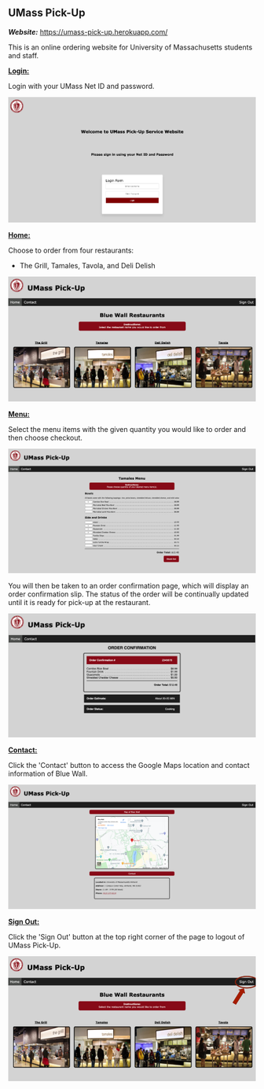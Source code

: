 ## UMass Pick-Up

_**Website:**_ https://umass-pick-up.herokuapp.com/

This is an online ordering website for University of Massachusetts students and staff.

<u>**Login:**</u>

Login with your UMass Net ID and password.

![Login Page](/public/images/login_example.png)

<u>**Home:**</u>

Choose to order from four restaurants:

- The Grill, Tamales, Tavola, and Deli Delish

![Home Page](/public/images/home_example.png)

<u>**Menu:**</u>

Select the menu items with the given quantity you would like to order and then choose checkout.

![Menu Page](/public/images/menu_example.png)

You will then be taken to an order confirmation page, which will display an order confirmation slip. The status of the order will be continually updated until it is ready for pick-up at the restaurant.

![Confirmation Page](/public/images/confirmation_example.png)

<u>**Contact:**</u>

Click the 'Contact' button to access the Google Maps location and contact information of Blue Wall.

![Contact Page](/public/images/contact_example.png)

<u>**Sign Out:**</u>

Click the 'Sign Out' button at the top right corner of the page to logout of UMass Pick-Up.

![Sign Out](/public/images/signout_example.png)

